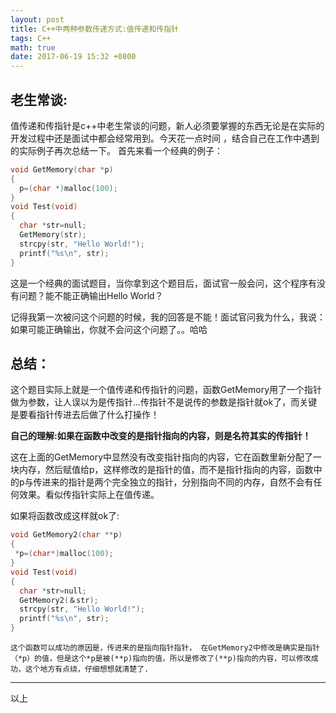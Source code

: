 ```yaml
---
layout: post
title: C++中两种参数传递方式:值传递和传指针
tags: C++
math: true
date: 2017-06-19 15:32 +0800
---
```


## 老生常谈:

值传递和传指针是c++中老生常谈的问题，新人必须要掌握的东西无论是在实际的开发过程中还是面试中都会经常用到。今天花一点时间 ，结合自己在工作中遇到的实际例子再次总结一下。
首先来看一个经典的例子：

```c++
void GetMemory(char *p)
{ 
  p=(char *)malloc(100); 
} 
void Test(void)
{ 
  char *str=null; 
  GetMemory(str);
  strcpy(str, "Hello World!");
  printf("%s\n", str);
}
```
这是一个经典的面试题目，当你拿到这个题目后，面试官一般会问，这个程序有没有问题？能不能正确输出Hello World？

记得我第一次被问这个问题的时候，我的回答是不能！面试官问我为什么，我说：如果可能正确输出，你就不会问这个问题了。。哈哈

## 总结：
这个题目实际上就是一个值传递和传指针的问题，函数GetMemory用了一个指针做为参数，让人误以为是传指针...传指针不是说传的参数是指针就ok了，而关键是要看指针传进去后做了什么打操作！

**自己的理解:如果在函数中改变的是指针指向的内容，则是名符其实的传指针！**

这在上面的GetMemory中显然没有改变指针指向的内容，它在函数里新分配了一块内存，然后赋值给p，这样修改的是指针的值，而不是指针指向的内容，函数中的p与传进来的指针是两个完全独立的指针，分别指向不同的内存，自然不会有任何效果。看似传指针实际上在值传递。
	
如果将函数改成这样就ok了:
```c++
void GetMemory2(char **p) 
{
 *p=(char*)malloc(100); 
}
void Test(void)
{ 
  char *str=null; 
  GetMemory2(＆str);
  strcpy(str, "Hello World!");
  printf("%s\n", str);
}
```

```
这个函数可以成功的原因是，传进来的是指向指针指针， 在GetMemory2中修改是确实是指针（*p）的值，但是这个*p是被(**p)指向的值，所以是修改了(**p)指向的内容，可以修改成功，这个地方有点绕，仔细想想就清楚了.
```






---
以上
